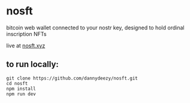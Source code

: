 # nosft

bitcoin web wallet connected to your nostr key, designed to hold ordinal inscription NFTs

live at [nosft.xyz](https://nosft.xyz)

## to run locally:

```
git clone https://github.com/dannydeezy/nosft.git
cd nosft
npm install
npm run dev
```
